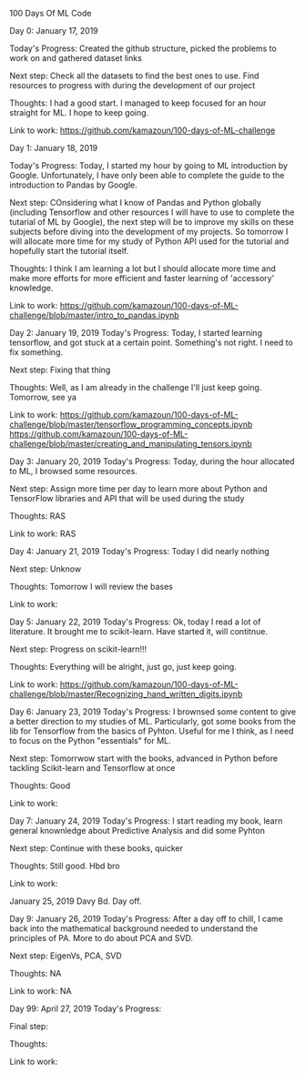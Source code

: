 100 Days Of ML Code


Day 0: January 17, 2019

Today's Progress: Created the github structure, picked the problems to work on and gathered dataset links

Next step: Check all the datasets to find the best ones to use. Find resources to progress with during the development of our project

Thoughts: I had a good start. I managed to keep focused for an hour straight for ML. I hope to keep going.

Link to work: https://github.com/kamazoun/100-days-of-ML-challenge




Day 1: January 18, 2019

Today's Progress: Today, I started my hour by going to ML introduction by Google. Unfortunately, I have only been able to complete the guide to the introduction to Pandas by Google.

Next step: COnsidering what I know of Pandas and Python globally (including Tensorflow and other resources I will have to use to complete the tutarial of ML by Google), the next step will be to improve my skills on these subjects before diving into the development of my projects. So tomorrow I will allocate more time for my study of Python API used for the tutorial and hopefully start the tutorial itself.

Thoughts: I think I am learning a lot but I should allocate more time and make more efforts for more efficient and faster learning of 'accessory' knowledge.

Link to work: https://github.com/kamazoun/100-days-of-ML-challenge/blob/master/intro_to_pandas.ipynb




Day 2: January 19, 2019
Today's Progress: Today, I started learning tensorflow, and got stuck at a certain point. Something's not right. I need to fix something.

Next step: Fixing that thing 

Thoughts: Well, as I am already in the challenge I'll just keep going. Tomorrow, see ya

Link to work: https://github.com/kamazoun/100-days-of-ML-challenge/blob/master/tensorflow_programming_concepts.ipynb  https://github.com/kamazoun/100-days-of-ML-challenge/blob/master/creating_and_manipulating_tensors.ipynb




Day 3: January 20, 2019
Today's Progress: Today, during the hour allocated to ML, I browsed some resources.

Next step: Assign more time per day to learn more about Python and TensorFlow libraries and API that will be used during the study

Thoughts: RAS

Link to work: RAS 



Day 4: January 21, 2019
Today's Progress: Today I did nearly nothing

Next step: Unknow

Thoughts: Tomorrow I will review the bases

Link to work: 



Day 5: January 22, 2019
Today's Progress: Ok, today I read a lot of literature. It brought me to scikit-learn. Have started it, will contitnue.

Next step: Progress on scikit-learn!!!

Thoughts: Everything will be alright, just go, just keep going.

Link to work: https://github.com/kamazoun/100-days-of-ML-challenge/blob/master/Recognizing_hand_written_digits.ipynb



Day 6: January 23, 2019
Today's Progress: I brownsed some content to give a better direction to my studies of ML. Particularly, got some books from the lib for Tensorflow from the basics of Pyhton. Useful for me I think, as I need to focus on the Python "essentials" for ML.

Next step: Tomorrwow start with the books, advanced in Python before tackling Scikit-learn and Tensorflow at once

Thoughts: Good

Link to work: 


Day 7: January 24, 2019
Today's Progress: I start reading my book, learn general knownledge about Predictive Analysis and did some Pyhton

Next step: Continue with these books, quicker

Thoughts: Still good. Hbd bro

Link to work: 


January 25, 2019
Davy Bd. Day off.

Day 9: January 26, 2019
Today's Progress: After a day off to chill, I came back into the mathematical background needed to understand the principles of PA. More to do about PCA and SVD.

Next step: EigenVs, PCA, SVD

Thoughts: NA

Link to work: NA 

Day 99: April 27, 2019
Today's Progress: 

Final step: 

Thoughts: 

Link to work: 
